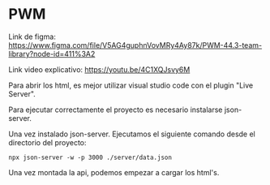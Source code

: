 # PWM

Link de figma: https://www.figma.com/file/V5AG4guphnVovMRy4Ay87k/PWM-44.3-team-library?node-id=411%3A2

Link video explicativo: https://youtu.be/4C1XQJsvy6M

Para abrir los html, es mejor utilizar visual studio code con el plugin "Live Server".


Para ejecutar correctamente el proyecto es necesario instalarse json-server.

Una vez instalado json-server. Ejecutamos el siguiente comando desde el directorio del proyecto:
    
    npx json-server -w -p 3000 ./server/data.json
    
Una vez montada la api, podemos empezar a cargar los html's.



